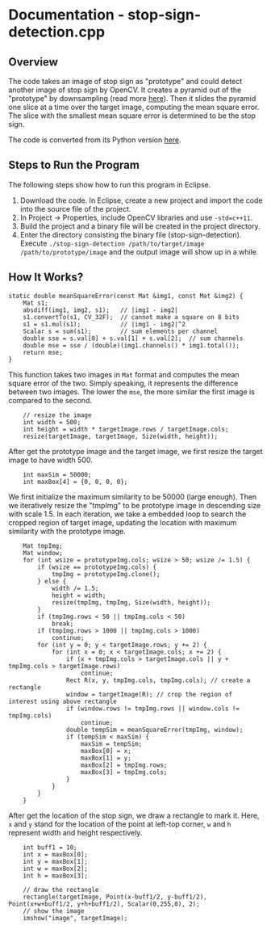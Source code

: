 # Documentation - stop-sign-detection.cpp

## Overview

The code takes an image of stop sign as "prototype" and could detect another image of stop sign by OpenCV. It creates a pyramid out of the "prototype" by downsampling (read more [here](https://en.wikipedia.org/wiki/Pyramid_(image_processing))). Then it slides the pyramid one slice at a time over the target image, computing the mean square error. The slice with the smallest mean square error is determined to be the stop sign.

The code is converted from its Python version [here](https://github.com/mbasilyan/Stop-Sign-Detection).

## Steps to Run the Program

The following steps show how to run this program in Eclipse.

1. Download the code. In Eclipse, create a new project and import the code into the source file of the project.
2. In Project -> Properties, include OpenCV libraries and use `-std=c++11`.
3. Build the project and a binary file will be created in the project directory.
4. Enter the directory consisting the binary file (stop-sign-detection). Execute `./stop-sign-detection /path/to/target/image /path/to/prototype/image` and the output image will show up in a while.

## How It Works?

```
static double meanSquareError(const Mat &img1, const Mat &img2) {
    Mat s1;
    absdiff(img1, img2, s1);   // |img1 - img2|
    s1.convertTo(s1, CV_32F);  // cannot make a square on 8 bits
    s1 = s1.mul(s1);           // |img1 - img2|^2
    Scalar s = sum(s1);        // sum elements per channel
    double sse = s.val[0] + s.val[1] + s.val[2];  // sum channels
    double mse = sse / (double)(img1.channels() * img1.total());
    return mse;
}
```

This function takes two images in `Mat` format and computes the mean square error of the two. Simply speaking, it represents the difference between two images. The lower the `mse`, the more similar the first image is compared to the second.

```
    // resize the image
    int width = 500;
    int height = width * targetImage.rows / targetImage.cols;
    resize(targetImage, targetImage, Size(width, height));
```

After get the prototype image and the target image, we first resize the target image to have width 500.

```
    int maxSim = 50000;
    int maxBox[4] = {0, 0, 0, 0};
```

We first initialize the maximum similarity to be 50000 (large enough). Then we iteratively resize the "tmpImg" to be prototype image in descending size with scale 1.5. In each iteration, we take a embedded loop to search the cropped region of target image, updating the location with maximum similarity with the prototype image.

```
    Mat tmpImg;
    Mat window;
    for (int wsize = prototypeImg.cols; wsize > 50; wsize /= 1.5) {
        if (wsize == prototypeImg.cols) {
            tmpImg = prototypeImg.clone();
        } else {
            width /= 1.5;
            height = width;
            resize(tmpImg, tmpImg, Size(width, height));
        }
        if (tmpImg.rows < 50 || tmpImg.cols < 50)
            break;
        if (tmpImg.rows > 1000 || tmpImg.cols > 1000)
            continue;
        for (int y = 0; y < targetImage.rows; y += 2) {
            for (int x = 0; x < targetImage.cols; x += 2) {
            	if (x + tmpImg.cols > targetImage.cols || y + tmpImg.cols > targetImage.rows)
            	    continue;
                Rect R(x, y, tmpImg.cols, tmpImg.cols); // create a rectangle
                window = targetImage(R); // crop the region of interest using above rectangle
                if (window.rows != tmpImg.rows || window.cols != tmpImg.cols)
                    continue;
                double tempSim = meanSquareError(tmpImg, window);
                if (tempSim < maxSim) {
                    maxSim = tempSim;
                    maxBox[0] = x;
                    maxBox[1] = y;
                    maxBox[2] = tmpImg.rows;
                    maxBox[3] = tmpImg.cols;
                }
            }
        }
    }
```

After get the location of the stop sign, we draw a rectangle to mark it. Here, `x` and `y` stand for the location of the point at left-top corner, `w` and `h` represent width and height respectively.

```
    int buff1 = 10;
    int x = maxBox[0];
    int y = maxBox[1];
    int w = maxBox[2];
    int h = maxBox[3];

    // draw the rectangle
    rectangle(targetImage, Point(x-buff1/2, y-buff1/2), Point(x+w+buff1/2, y+h+buff1/2), Scalar(0,255,0), 2);
    // show the image
    imshow("image", targetImage);
```
